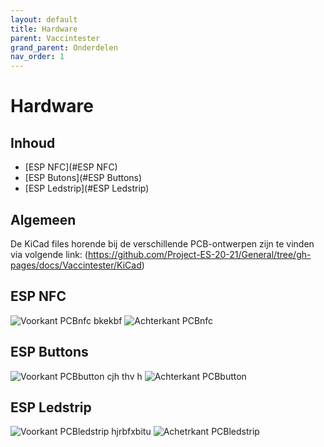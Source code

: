 ```yaml
---
layout: default
title: Hardware
parent: Vaccintester
grand_parent: Onderdelen
nav_order: 1
---
```


# Hardware

## Inhoud
- [ESP NFC](#ESP NFC)
- [ESP Butons](#ESP Buttons)
- [ESP Ledstrip](#ESP Ledstrip)

## Algemeen
De KiCad files horende bij de verschillende PCB-ontwerpen zijn te vinden via volgende link: (https://github.com/Project-ES-20-21/General/tree/gh-pages/docs/Vaccintester/KiCad)

## ESP NFC
![Voorkant PCBnfc](https://github.com/Project-ES-20-21/General/blob/gh-pages/docs/Vaccintester/Foto's/VoorkantPCBKast.png)
bkekbf
![Achterkant PCBnfc](https://github.com/Project-ES-20-21/General/blob/gh-pages/docs/Vaccintester/Foto's/AchterkantPCBKast.png)

## ESP Buttons
![Voorkant PCBbutton](https://github.com/Project-ES-20-21/General/blob/gh-pages/docs/Vaccintester/Foto's/VoorkantPCBButton.png)
cjh thv h
![Achterkant PCBbutton](https://github.com/Project-ES-20-21/General/blob/gh-pages/docs/Vaccintester/Foto's/AchterkantPCBButton.png)

## ESP Ledstrip
![Voorkant PCBledstrip](https://github.com/Project-ES-20-21/General/blob/gh-pages/docs/Vaccintester/Foto's/VoorkantPCBLedstrip.png)
hjrbfxbitu
![Achetrkant PCBledstrip](https://github.com/Project-ES-20-21/General/blob/gh-pages/docs/Vaccintester/Foto's/AchterkantPCBLedstrip.png)





